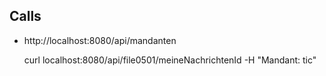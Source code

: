 ## Calls

* http://localhost:8080/api/mandanten

    curl localhost:8080/api/file0501/meineNachrichtenId -H "Mandant: tic"
